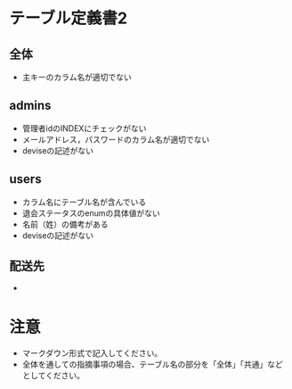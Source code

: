 # テーブル定義書2
## 全体
- 主キーのカラム名が適切でない

## admins
- 管理者idのINDEXにチェックがない
- メールアドレス，パスワードのカラム名が適切でない
- deviseの記述がない

## users
- カラム名にテーブル名が含んでいる
- 退会ステータスのenumの具体値がない
- 名前（姓）の備考がある
- deviseの記述がない

## 配送先
- 

# 注意
* マークダウン形式で記入してください。
* 全体を通しての指摘事項の場合、テーブル名の部分を「全体」「共通」などとしてください。
